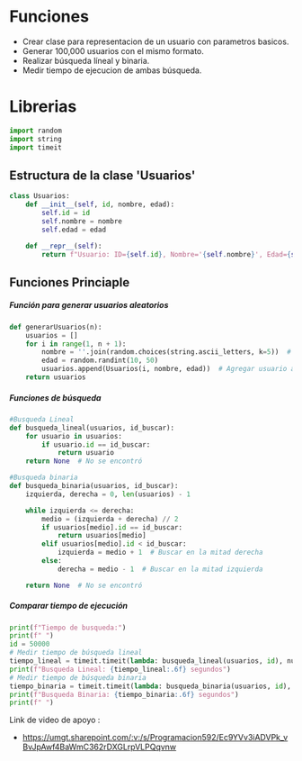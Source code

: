 # Funciones
- Crear clase para representacion de un usuario con parametros basicos.
- Generar 100,000 usuarios con el mismo formato.
- Realizar búsqueda líneal y binaria.
- Medir tiempo de ejecucion de ambas búsqueda.
# Librerias
```python
import random
import string
import timeit
```

## Estructura de la clase 'Usuarios'

```python
class Usuarios:
    def __init__(self, id, nombre, edad):
        self.id = id
        self.nombre = nombre
        self.edad = edad

    def __repr__(self):  
        return f"Usuario: ID={self.id}, Nombre='{self.nombre}', Edad={self.edad}"
```
## Funciones Princiaple
##### Función para generar usuarios aleatorios
```python
def generarUsuarios(n):
    usuarios = []
    for i in range(1, n + 1):
        nombre = ''.join(random.choices(string.ascii_letters, k=5))  # Nombre de 5 letras aleatorias
        edad = random.randint(10, 50)
        usuarios.append(Usuarios(i, nombre, edad))  # Agregar usuario a la lista
    return usuarios
```

##### Funciones de búsqueda
```python
#Busqueda Lineal
def busqueda_lineal(usuarios, id_buscar):
    for usuario in usuarios:
        if usuario.id == id_buscar:
            return usuario  
    return None  # No se encontró

#Busqueda binaria
def busqueda_binaria(usuarios, id_buscar):
    izquierda, derecha = 0, len(usuarios) - 1

    while izquierda <= derecha:
        medio = (izquierda + derecha) // 2
        if usuarios[medio].id == id_buscar:
            return usuarios[medio]  
        elif usuarios[medio].id < id_buscar:
            izquierda = medio + 1  # Buscar en la mitad derecha
        else:
            derecha = medio - 1  # Buscar en la mitad izquierda

    return None  # No se encontró
```

##### Comparar tiempo de ejecución
```python
print(f"Tiempo de busqueda:")
print(f" ")
id = 50000
# Medir tiempo de búsqueda lineal
tiempo_lineal = timeit.timeit(lambda: busqueda_lineal(usuarios, id), number=1)
print(f"Busqueda Lineal: {tiempo_lineal:.6f} segundos")
# Medir tiempo de búsqueda binaria
tiempo_binaria = timeit.timeit(lambda: busqueda_binaria(usuarios, id), number=1)
print(f"Busqueda Binaria: {tiempo_binaria:.6f} segundos")
print(f" ")
```
Link de video de apoyo :  
- https://umgt.sharepoint.com/:v:/s/Programacion592/Ec9YVv3iADVPk_vBvJpAwf4BaWmC362rDXGLrpVLPQqvnw
